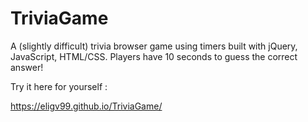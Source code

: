 # TriviaGame

A (slightly difficult) trivia browser game using timers built with jQuery, JavaScript, HTML/CSS. Players have 10 seconds to guess the correct answer!

Try it here for yourself : 

https://eligv99.github.io/TriviaGame/
